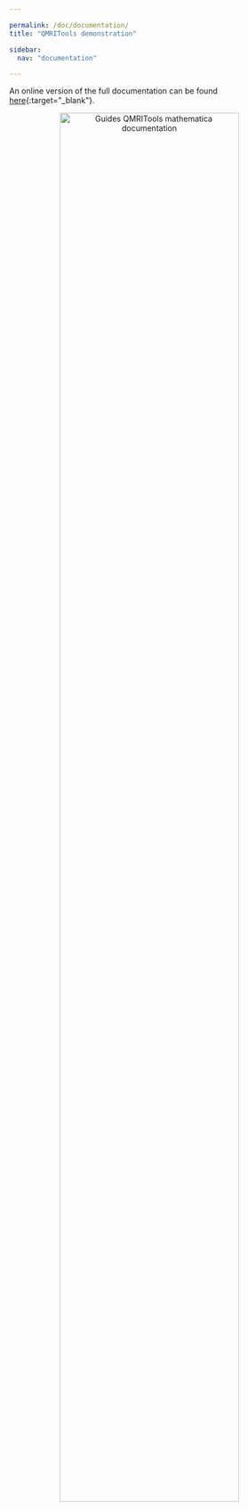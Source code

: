 ```yaml
---

permalink: /doc/documentation/
title: "QMRITools demonstration"

sidebar:
  nav: "documentation"

---
```


An online version of the full documentation can be 
found [here](../../assets/htmldoc/guide/QMRITools.html){:target="_blank"}.

<p align="center">
<img src="../../assets/images/Guide.PNG" alt="Guides QMRITools mathematica documentation"  width="80%" />
</p>
